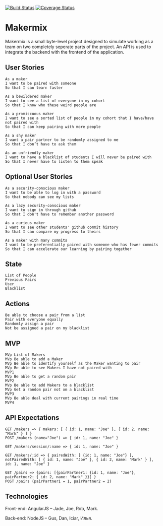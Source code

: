 [![Build Status](https://travis-ci.org/Gwasanaethau/makermix.svg?branch=master)](https://travis-ci.org/Gwasanaethau/makermix)
[![Coverage Status](https://coveralls.io/repos/Gwasanaethau/makermix/badge.svg?branch=master)](https://coveralls.io/r/Gwasanaethau/makermix?branch=master)

# Makermix #

Makermix is a small byte-level project designed to simulate working as a team on two completely seperate parts of the project. An API is used to integrate the backend with the frontend of the application.

User Stories
------------

```
As a maker
I want to be paired with someone
So that I can learn faster

As a bewildered maker
I want to see a list of everyone in my cohort
So that I know who these weird people are

As a promiscuous maker
I want to see a sorted list of people in my cohort that I have/have not paired with
So that I can keep pairing with more people

As a shy maker  
I want a pair partner to be randomly assigned to me  
So that I don’t have to ask them  

As an unfriendly maker  
I want to have a blacklist of students I will never be paired with  
So that I never have to listen to them speak
```

Optional User Stories
---------------------

```
As a security-conscious maker
I want to be able to log in with a password
So that nobody can see my lists

As a lazy security-conscious maker
I want to sign in through github
So that I don't have to remember another password

As a curious maker
I want to see other students' github commit history
So that I can compare my progress to theirs

As a maker with many commits
I want to be preferentially paired with someone who has fewer commits
So that I can accelerate our learning by pairing together
```

State
-----

```
List of People
Previous Pairs
User
Blacklist
```

Actions
-------

```
Be able to choose a pair from a list
Pair with everyone equally
Randomly assign a pair
Not be assigned a pair on my blacklist
```

MVP
---

```
MVp List of Makers
MVp Be able to add a Maker
MVp Be able to identify yourself as the Maker wanting to pair
MVp Be able to see Makers I have not paired with
MVP1
MVp Be able to get a random pair
MVP2
MVp Be able to add Makers to a blacklist
MVp Get a random pair not on a blacklist
MVP3
MVp Be able deal with current pairings in real time
MVP4
```

API Expectations
----------------

```
GET /makers => { makers: [ { id: 1, name: "Joe" }, { id: 2, name: "Mark" } ] }
POST /makers (name="Joe") => { id: 1, name: "Joe" }

GET /makers/session/:name => { id: 1, name: "Joe" }

GET /makers/:id => { pairedWith: [ {id: 1, name: "Joe"} ], notPairedWith: [ { id: 1, name: "Joe" }, { id: 2, name: "Mark" } ], id: 1, name: "Joe" }

GET /pairs => {pairs: [{pairPartner1: {id: 1, name: "Joe"}, pairPartner2: { id: 2, name: "Mark" }}] }
POST /pairs (pairPartner1 = 1, pairPartner2 = 2)
```

Technologies
------------

Front-end: AngularJS – Jade, Joe, Rob, Mark.

Back-end: NodeJS – Gus, Dan, Iciar, Илья.
